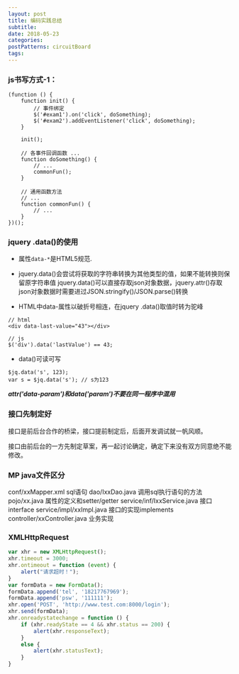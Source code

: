 ```yaml
---
layout: post
title: 编码实践总结
subtitle: 
date: 2018-05-23
categories: 
postPatterns: circuitBoard
tags: 
---
```


### js书写方式-1：

```
(function () {
    function init() {
        // 事件绑定
        $('#exam1').on('click', doSomething);
        $('#exam2').addEventListener('click', doSomething);
    }

    init();

    // 各事件回调函数 ...
    function doSomething() {
        // ...
        commonFun();
    }

    // 通用函数方法
    // ...
    function commonFun() {
        // ...
    }
})();
```

### jquery .data()的使用

- 属性`data-*`是HTML5规范.

- jquery.data()会尝试将获取的字符串转换为其他类型的值，如果不能转换则保留原字符串值
jquery.data()可以直接存取json对象数据，jquery.attr()存取json对象数据时需要进过JSON.stringify()/JSON.parse()转换

- HTML中data-属性以破折号相连，在jquery .data()取值时转为驼峰

```
// html
<div data-last-value="43"></div>

// js
$('div').data('lastValue') == 43;
```

- data()可读可写

```
$jq.data('s', 123);
var s = $jq.data('s'); // s为123
```

***attr('data-param')和data('param')不要在同一程序中混用***

### 接口先制定好

接口是前后台合作的桥梁，接口提前制定后，后面开发调试就一帆风顺。

接口由前后台的一方先制定草案，再一起讨论确定，确定下来没有双方同意绝不能修改。

### MP java文件区分

conf/xxMapper.xml sql语句
dao/IxxDao.java  调用sql执行语句的方法
pojo/xx.java    属性的定义和setter/getter
service/inf/IxxService.java    接口interface
service/impl/xxImpl.java  接口的实现implements
controller/xxController.java    业务实现

### XMLHttpRequest

```javascript
var xhr = new XMLHttpRequest();
xhr.timeout = 3000;
xhr.ontimeout = function (event) {
    alert("请求超时！");
}
var formData = new FormData();
formData.append('tel', '18217767969');
formData.append('psw', '111111');
xhr.open('POST', 'http://www.test.com:8000/login');
xhr.send(formData);
xhr.onreadystatechange = function () {
    if (xhr.readyState == 4 && xhr.status == 200) {
        alert(xhr.responseText);
    }
    else {
        alert(xhr.statusText);
    }
}
```
